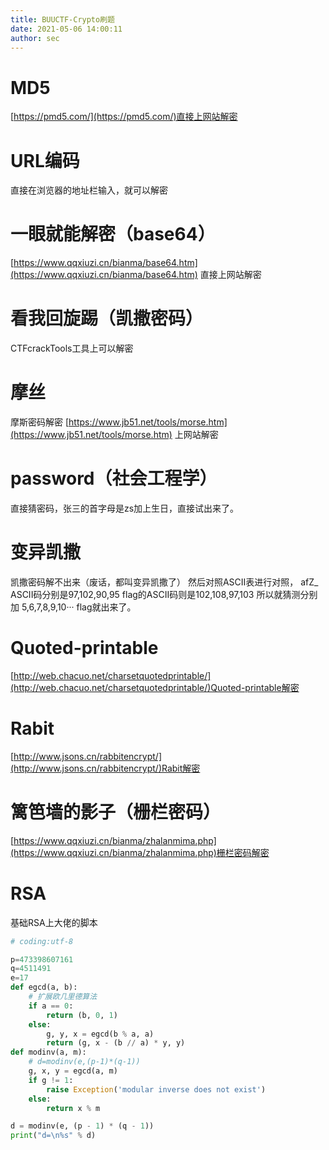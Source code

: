 ```yaml
---
title: BUUCTF-Crypto刷题
date: 2021-05-06 14:00:11
author: sec
---
```

# MD5
[https://pmd5.com/](https://pmd5.com/)直接上网站解密

# URL编码
直接在浏览器的地址栏输入，就可以解密

# 一眼就能解密（base64）
[https://www.qqxiuzi.cn/bianma/base64.htm](https://www.qqxiuzi.cn/bianma/base64.htm)
直接上网站解密

# 看我回旋踢（凯撒密码）
CTFcrackTools工具上可以解密

# 摩丝
摩斯密码解密
[https://www.jb51.net/tools/morse.htm](https://www.jb51.net/tools/morse.htm)
上网站解密

# password（社会工程学）
直接猜密码，张三的首字母是zs加上生日，直接试出来了。

# 变异凯撒
凯撒密码解不出来（废话，都叫变异凯撒了）
然后对照ASCII表进行对照，
afZ_ ASCII码分别是97,102,90,95
flag的ASCII码则是102,108,97,103
所以就猜测分别加 5,6,7,8,9,10···
flag就出来了。
# Quoted-printable
[http://web.chacuo.net/charsetquotedprintable/](http://web.chacuo.net/charsetquotedprintable/)Quoted-printable解密
# Rabit
[http://www.jsons.cn/rabbitencrypt/](http://www.jsons.cn/rabbitencrypt/)Rabit解密
# 篱笆墙的影子（栅栏密码）
[https://www.qqxiuzi.cn/bianma/zhalanmima.php](https://www.qqxiuzi.cn/bianma/zhalanmima.php)栅栏密码解密
# RSA
基础RSA上大佬的脚本
```py
# coding:utf-8

p=473398607161
q=4511491
e=17
def egcd(a, b):
    # 扩展欧几里德算法
    if a == 0:
        return (b, 0, 1)
    else:
        g, y, x = egcd(b % a, a)
        return (g, x - (b // a) * y, y)
def modinv(a, m):
    # d=modinv(e,(p-1)*(q-1))
    g, x, y = egcd(a, m)
    if g != 1:
        raise Exception('modular inverse does not exist')
    else:
        return x % m

d = modinv(e, (p - 1) * (q - 1))
print("d=\n%s" % d)
```
